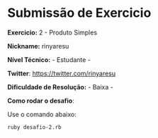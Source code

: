 # Submissão de Exercicio

**Exercicio:** 2 - Produto Simples

**Nickname:** rinyaresu

**Nível Técnico:** - Estudante -

**Twitter**: https://twitter.com/rinyaresu

**Dificuldade de Resolução:** - Baixa -

**Como rodar o desafio**:

Use o comando abaixo:
```bash
ruby desafio-2.rb
```
